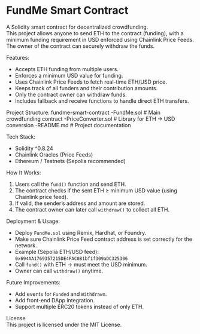 # FundMe Smart Contract  

A Solidity smart contract for decentralized crowdfunding.  
This project allows anyone to send ETH to the contract (funding), with a minimum funding requirement in USD enforced using Chainlink Price Feeds.  
The owner of the contract can securely withdraw the funds.  


Features:  
- Accepts ETH funding from multiple users.  
- Enforces a minimum USD value for funding.  
- Uses Chainlink Price Feeds to fetch real-time ETH/USD price.  
- Keeps track of all funders and their contribution amounts.  
- Only the contract owner can withdraw funds.  
- Includes fallback and receive functions to handle direct ETH transfers.  



Project Structure:
fundme-smart-contract
-FundMe.sol # Main crowdfunding contract
-PriceConverter.sol # Library for ETH → USD conversion
-README.md # Project documentation




Tech Stack: 
- Solidity ^0.8.24  
- Chainlink Oracles (Price Feeds)  
- Ethereum / Testnets (Sepolia recommended)  



 How It Works:
1. Users call the `fund()` function and send ETH.  
2. The contract checks if the sent ETH ≥ minimum USD value (using Chainlink price feed).  
3. If valid, the sender’s address and amount are stored.  
4. The contract owner can later call `withdraw()` to collect all ETH.  



 Deployment & Usage:  
- Deploy `FundMe.sol` using Remix, Hardhat, or Foundry.  
- Make sure Chainlink Price Feed contract address is set correctly for the network.  
- Example (Sepolia ETH/USD feed): `0x694AA1769357215DE4FAC081bf1f309aDC325306`  
- Call `fund()` with ETH → must meet the USD minimum.  
- Owner can call `withdraw()` anytime.  



Future Improvements: 
- Add events for `Funded` and `Withdrawn`.  
- Add front-end DApp integration.  
- Support multiple ERC20 tokens instead of only ETH.  



License  
This project is licensed under the MIT License.  
